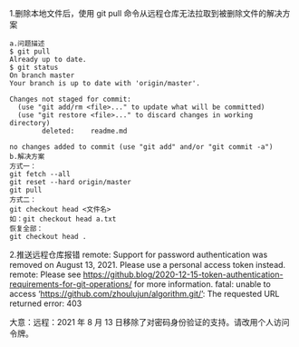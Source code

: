 1.删除本地文件后，使用 git pull 命令从远程仓库无法拉取到被删除文件的解决方案

```
a.问题描述
$ git pull
Already up to date.
$ git status
On branch master
Your branch is up to date with 'origin/master'.

Changes not staged for commit:
  (use "git add/rm <file>..." to update what will be committed)
  (use "git restore <file>..." to discard changes in working directory)
        deleted:    readme.md

no changes added to commit (use "git add" and/or "git commit -a")
b.解决方案
方式一：
git fetch --all
git reset --hard origin/master
git pull
方式二：
git checkout head <文件名> 
如：git checkout head a.txt 
恢复全部：
git checkout head .
```

2.推送远程仓库报错
remote: Support for password authentication was removed on August 13, 2021. Please use a personal access token instead.
remote: Please see https://github.blog/2020-12-15-token-authentication-requirements-for-git-operations/ for more information.
fatal: unable to access ‘https://github.com/zhoulujun/algorithm.git/’: The requested URL returned error: 403

大意：远程：2021 年 8 月 13 日移除了对密码身份验证的支持。请改用个人访问令牌。
